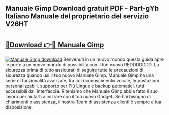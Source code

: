 ## Manuale Gimp Download gratuit PDF - Part-gYb Italiano Manuale del proprietario del servizio V26HT

# <h2><a href="http://dfduvt.blite.top/?on=Manuale+Gimp">🔗Download 👉🔴 Manuale Gimp</a></h2>

[![Manuale Gimp download](https://i.imgur.com/lujVjoI.png)](http://dfduvt.blite.top/?on=Manuale+Gimp)
Benvenuti in un nuovo mondo questa guida apre le porte a un nuovo mondo di possibilità con il tuo nuovo REDDDDDDD. La sicurezza prima di tutto assicurati di seguire tutte le precauzioni di sicurezza quando usi il tuo nuovo Manuale Gimp. Manuale Gimp ha una serie di funzionalità avanzate, tra cui riconoscimento vocale, Impostazioni personalizzabili, supporto per Più Lingue e backup automatici, tutti accessibili dall'interfaccia. Riteniamo che Manuale Gimp abbia fatto il suo lavoro per aiutarti a iniziare con il tuo nuovo Gadget. Se hai bisogno di chiarimenti o assistenza, il nostro Team di assistenza clienti è sempre a tua disposizione.
